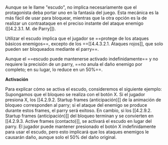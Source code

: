 
Aunque se le llame "escudo", no implica necesariamente que el protagonista deba portar uno en la fantasía del juego. Esta mecánica es la más fácil de usar para bloquear, mientras que la otra opción es la de realizar un contraataque en el preciso instante del ataque enemigo ([[4.2.3.1. M. de Parry]]). 

Utilizar el escudo implica que el jugador se ==protege de los ataques básicos enemigos==, excepto de los ==[[4.4.3.2.1. Ataques rojos]], que solo pueden ser bloqueados mediante el parry==.

Aunque el ==escudo puede mantenerse activado indefinidamente== y no requiere la precisión de un parry, ==no anula el daño enemigo por completo; en su lugar, lo reduce en un 50%==.

**Activación**

Para explicar cómo se activa el escudo, consideremos el siguiente ejemplo: Supongamos que el bloqueo se realiza con el botón X. Si el jugador presiona X, los [[4.2.9.2. Startup frames (anticipación)]] de la animación de bloqueo corresponden al parry; si el ataque del enemigo se produce durante estos frames, el parry será exitoso. En cambio, si los [[4.2.9.2. Startup frames (anticipación)]] del bloqueo terminan y se convierten en [[4.2.9.3. Active frames (contacto)]], se activará el escudo en lugar del parry. El jugador puede mantener presionado el botón X indefinidamente para usar el escudo, pero esto implicará que los ataques enemigos le causarán daño, aunque solo el 50% del daño original.